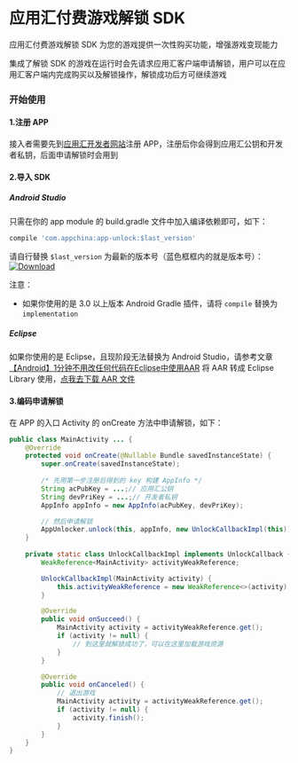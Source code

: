# 应用汇付费游戏解锁 SDK

应用汇付费游戏解锁 SDK 为您的游戏提供一次性购买功能，增强游戏变现能力

集成了解锁 SDK 的游戏在运行时会先请求应用汇客户端申请解锁，用户可以在应用汇客户端内完成购买以及解锁操作，解锁成功后方可继续游戏

### 开始使用

#### 1.注册 APP

接入者需要先到[应用汇开发者网站][appchina_dev_site]注册 APP，注册后你会得到应用汇公钥和开发者私钥，后面申请解锁时会用到

#### 2.导入 SDK

##### Android Studio
只需在你的 app module 的 build.gradle 文件中加入编译依赖即可，如下：

```groovy
compile 'com.appchina:app-unlock:$last_version'
```

请自行替换 `$last_version` 为最新的版本号（蓝色框框内的就是版本号）： [ ![Download][download_badge_icon]][download_page]

注意：
* 如果你使用的是 3.0 以上版本 Android Gradle 插件，请将 `compile` 替换为 `implementation`

##### Eclipse

如果你使用的是 Eclipse，且现阶段无法替换为 Android Studio，请参考文章 [【Android】1分钟不用改任何代码在Eclipse中使用AAR][aar_to_library_url] 将 AAR 转成 Eclipse Library 使用，[点我去下载 AAR 文件][download_page]

#### 3.编码申请解锁

在 APP 的入口 Activity 的 onCreate 方法中申请解锁，如下：

```java
public class MainActivity ... {
    @Override
    protected void onCreate(@Nullable Bundle savedInstanceState) {
        super.onCreate(savedInstanceState);
    
        /* 先用第一步注册后得到的 key 构建 AppInfo */
        String acPubKey = ...;// 应用汇公钥
        String devPriKey = ...;// 开发者私钥
        AppInfo appInfo = new AppInfo(acPubKey, devPriKey);

        // 然后申请解锁
        AppUnlocker.unlock(this, appInfo, new UnlockCallbackImpl(this));
    }
    
    private static class UnlockCallbackImpl implements UnlockCallback {
        WeakReference<MainActivity> activityWeakReference;

        UnlockCallbackImpl(MainActivity activity) {
            this.activityWeakReference = new WeakReference<>(activity);
        }

        @Override
        public void onSucceed() {
            MainActivity activity = activityWeakReference.get();
            if (activity != null) {
                // 到这里就解锁成功了，可以在这里加载游戏资源
            }
        }

        @Override
        public void onCanceled() {
            // 退出游戏
            MainActivity activity = activityWeakReference.get();
            if (activity != null) {
                activity.finish();
            }
        }
    }
}
```

[appchina_dev_site]: http://dev.appchina.com/dev/index
[download_badge_icon]: https://api.bintray.com/packages/ac-android/maven/app-unlock/images/download.svg
[download_page]: https://bintray.com/ac-android/maven/app-unlock/_latestVersion
[aar_to_library_url]: http://www.jianshu.com/p/ccf306e08d5b
